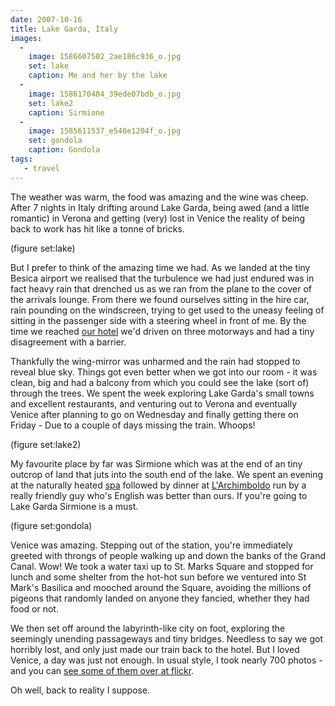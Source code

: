 ```yaml
---
date: 2007-10-16
title: Lake Garda, Italy
images:
  - 
    image: 1586607502_2ae186c936_o.jpg
    set: lake
    caption: Me and her by the lake
  -
    image: 1586170404_39ede07bdb_o.jpg
    set: lake2
    caption: Sirmione
  -
    image: 1585611537_e540e1204f_o.jpg
    set: gondola
    caption: Gondola
tags:
   - travel
---
```


The weather was warm, the food was amazing and the wine was cheep. After 7 nights in Italy drifting around Lake Garda, being awed (and a little romantic) in Verona and getting (very) lost in Venice the reality of being back to work has hit like a tonne of bricks. 

(figure set:lake)

But I prefer to think of the amazing time we had. As we landed at the tiny Besica airport we realised that the turbulence we had just endured was in fact heavy rain that drenched us as we ran from the plane to the cover of the arrivals lounge. From there we found ourselves sitting in the hire car, rain pounding on the windscreen, trying to get used to the uneasy feeling of sitting in the passenger side with a steering wheel in front of me. By the time we reached [our hotel](http://www.mistralhotels.it/admiral.htm) we'd driven on three motorways and had a tiny disagreement with a barrier. 

Thankfully the wing-mirror was unharmed and the rain had stopped to reveal blue sky. Things got even better when we got into our room - it was clean, big and had a balcony from which you could see the lake (sort of) through the trees. We spent the week exploring Lake Garda's small towns and excellent restaurants, and venturing out to Verona and eventually Venice after planning to go on Wednesday and finally getting there on Friday - Due to a couple of days missing the train. Whoops! 

(figure set:lake2)


My favourite place by far was Sirmione which was at the end of an tiny outcrop of land that juts into the south end of the lake. We spent an evening at the naturally heated [spa](http://www.termedisirmione.it/tds/en/homepage.html) followed by dinner at [L'Archimboldo](http://www.ristorantearcimboldo.com/) run by a really friendly guy who's English was better than ours. If you're going to Lake Garda Sirmione is a must. 

(figure set:gondola) 

Venice was amazing. Stepping out of the station, you're immediately greeted with throngs of people walking up and down the banks of the Grand Canal. Wow! We took a water taxi up to St. Marks Square and stopped for lunch and some shelter from the hot-hot sun before we ventured into St Mark's Basilica and mooched around the Square, avoiding the millions of pigeons that randomly landed on anyone they fancied, whether they had food or not. 

We then set off around the labyrinth-like city on foot, exploring the seemingly unending passageways and tiny bridges. Needless to say we got horribly lost, and only just made our train back to the hotel. But I loved Venice, a day was just not enough. In usual style, I took nearly 700 photos - and you can [see some of them over at flickr](http://www.flickr.com/photos/roobottom/sets/72157602449502521/). 

Oh well, back to reality I suppose.